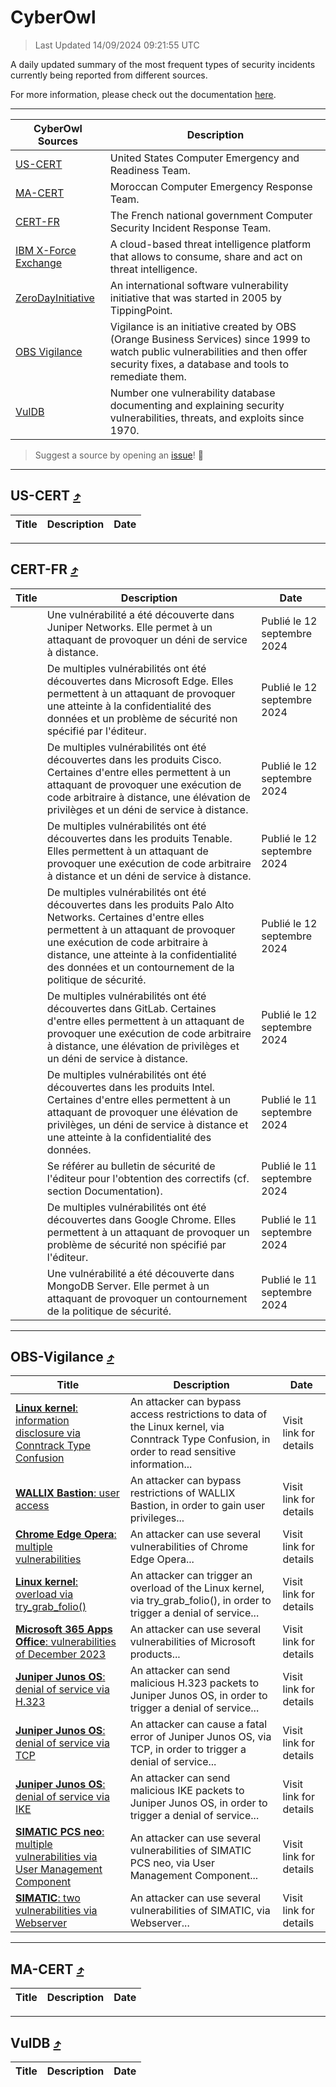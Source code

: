 
 <div id='top'></div>

# CyberOwl

 > Last Updated 14/09/2024 09:21:55 UTC
 
 A daily updated summary of the most frequent types of security incidents currently being reported from different sources.
 
 For more information, please check out the documentation [here](./docs/README.md).
 
 ---
 |CyberOwl Sources|Description|
 |---|---|
 |[US-CERT](#us-cert-arrow_heading_up)|United States Computer Emergency and Readiness Team.|
 |[MA-CERT](#ma-cert-arrow_heading_up)|Moroccan Computer Emergency Response Team.|
 |[CERT-FR](#cert-fr-arrow_heading_up)|The French national government Computer Security Incident Response Team.|
 |[IBM X-Force Exchange](#ibmcloud-arrow_heading_up)|A cloud-based threat intelligence platform that allows to consume, share and act on threat intelligence.|
 |[ZeroDayInitiative](#zerodayinitiative-arrow_heading_up)|An international software vulnerability initiative that was started in 2005 by TippingPoint.|
 |[OBS Vigilance](#obs-vigilance-arrow_heading_up)|Vigilance is an initiative created by OBS (Orange Business Services) since 1999 to watch public vulnerabilities and then offer security fixes, a database and tools to remediate them.|
 |[VulDB](#vuldb-arrow_heading_up)|Number one vulnerability database documenting and explaining security vulnerabilities, threats, and exploits since 1970.|
 
 > Suggest a source by opening an [issue](https://github.com/karimhabush/cyberowl/issues)! :raised_hands:
 ---

## US-CERT [:arrow_heading_up:](#cyberowl)

 |Title|Description|Date|
 |---|---|---|
 
 ---

## CERT-FR [:arrow_heading_up:](#cyberowl)

 |Title|Description|Date|
 |---|---|---|
 |[](https://www.cert.ssi.gouv.fr/avis/CERTFR-2024-AVI-0774/)|Une vulnérabilité a été découverte dans Juniper Networks. Elle permet à un attaquant de provoquer un déni de service à distance.|Publié le 12 septembre 2024|
 |[](https://www.cert.ssi.gouv.fr/avis/CERTFR-2024-AVI-0773/)|De multiples vulnérabilités ont été découvertes dans Microsoft Edge. Elles permettent à un attaquant de provoquer une atteinte à la confidentialité des données et un problème de sécurité non spécifié par l'éditeur.|Publié le 12 septembre 2024|
 |[](https://www.cert.ssi.gouv.fr/avis/CERTFR-2024-AVI-0772/)|De multiples vulnérabilités ont été découvertes dans les produits Cisco. Certaines d'entre elles permettent à un attaquant de provoquer une exécution de code arbitraire à distance, une élévation de privilèges et un déni de service à distance.|Publié le 12 septembre 2024|
 |[](https://www.cert.ssi.gouv.fr/avis/CERTFR-2024-AVI-0771/)|De multiples vulnérabilités ont été découvertes dans les produits Tenable. Elles permettent à un attaquant de provoquer une exécution de code arbitraire à distance et un déni de service à distance.|Publié le 12 septembre 2024|
 |[](https://www.cert.ssi.gouv.fr/avis/CERTFR-2024-AVI-0770/)|De multiples vulnérabilités ont été découvertes dans les produits Palo Alto Networks. Certaines d'entre elles permettent à un attaquant de provoquer une exécution de code arbitraire à distance, une atteinte à la confidentialité des données et un contournement de la politique de sécurité.|Publié le 12 septembre 2024|
 |[](https://www.cert.ssi.gouv.fr/avis/CERTFR-2024-AVI-0769/)|De multiples vulnérabilités ont été découvertes dans GitLab. Certaines d'entre elles permettent à un attaquant de provoquer une exécution de code arbitraire à distance, une élévation de privilèges et un déni de service à distance.|Publié le 12 septembre 2024|
 |[](https://www.cert.ssi.gouv.fr/avis/CERTFR-2024-AVI-0768/)|De multiples vulnérabilités ont été découvertes dans les produits Intel. Certaines d'entre elles permettent à un attaquant de provoquer une élévation de privilèges, un déni de service à distance et une atteinte à la confidentialité des données.|Publié le 11 septembre 2024|
 |[](https://www.cert.ssi.gouv.fr/avis/CERTFR-2024-AVI-0767/)|Se référer au bulletin de sécurité de l'éditeur pour l'obtention des correctifs (cf. section Documentation).|Publié le 11 septembre 2024|
 |[](https://www.cert.ssi.gouv.fr/avis/CERTFR-2024-AVI-0766/)|De multiples vulnérabilités ont été découvertes dans Google Chrome. Elles permettent à un attaquant de provoquer un problème de sécurité non spécifié par l'éditeur.|Publié le 11 septembre 2024|
 |[](https://www.cert.ssi.gouv.fr/avis/CERTFR-2024-AVI-0765/)|Une vulnérabilité a été découverte dans MongoDB Server. Elle permet à un attaquant de provoquer un contournement de la politique de sécurité.|Publié le 11 septembre 2024|
 
 ---

## OBS-Vigilance [:arrow_heading_up:](#cyberowl)

 |Title|Description|Date|
 |---|---|---|
 |[<a href="https://vigilance.fr/vulnerability/Linux-kernel-information-disclosure-via-Conntrack-Type-Confusion-45043" class="noirorange"><b>Linux kernel</b>: information disclosure via Conntrack Type Confusion</a>](https://vigilance.fr/vulnerability/Linux-kernel-information-disclosure-via-Conntrack-Type-Confusion-45043)|An attacker can bypass access restrictions to data of the Linux kernel, via Conntrack Type Confusion, in order to read sensitive information...|Visit link for details|
 |[<a href="https://vigilance.fr/vulnerability/WALLIX-Bastion-user-access-43084" class="noirorange"><b>WALLIX Bastion</b>: user access</a>](https://vigilance.fr/vulnerability/WALLIX-Bastion-user-access-43084)|An attacker can bypass restrictions of WALLIX Bastion, in order to gain user privileges...|Visit link for details|
 |[<a href="https://vigilance.fr/vulnerability/Chrome-Edge-Opera-multiple-vulnerabilities-43079" class="noirorange"><b>Chrome  Edge  Opera</b>: multiple vulnerabilities</a>](https://vigilance.fr/vulnerability/Chrome-Edge-Opera-multiple-vulnerabilities-43079)|An attacker can use several vulnerabilities of Chrome  Edge  Opera...|Visit link for details|
 |[<a href="https://vigilance.fr/vulnerability/Linux-kernel-overload-via-try-grab-folio-45039" class="noirorange"><b>Linux kernel</b>: overload via try_grab_folio()</a>](https://vigilance.fr/vulnerability/Linux-kernel-overload-via-try-grab-folio-45039)|An attacker can trigger an overload of the Linux kernel, via try_grab_folio(), in order to trigger a denial of service...|Visit link for details|
 |[<a href="https://vigilance.fr/vulnerability/Microsoft-365-Apps-Office-vulnerabilities-of-December-2023-43066" class="noirorange"><b>Microsoft 365 Apps  Office</b>: vulnerabilities of December 2023</a>](https://vigilance.fr/vulnerability/Microsoft-365-Apps-Office-vulnerabilities-of-December-2023-43066)|An attacker can use several vulnerabilities of Microsoft products...|Visit link for details|
 |[<a href="https://vigilance.fr/vulnerability/Juniper-Junos-OS-denial-of-service-via-H-323-44739" class="noirorange"><b>Juniper Junos OS</b>: denial of service via H.323</a>](https://vigilance.fr/vulnerability/Juniper-Junos-OS-denial-of-service-via-H-323-44739)|An attacker can send malicious H.323 packets to Juniper Junos OS, in order to trigger a denial of service...|Visit link for details|
 |[<a href="https://vigilance.fr/vulnerability/Juniper-Junos-OS-denial-of-service-via-TCP-44738" class="noirorange"><b>Juniper Junos OS</b>: denial of service via TCP</a>](https://vigilance.fr/vulnerability/Juniper-Junos-OS-denial-of-service-via-TCP-44738)|An attacker can cause a fatal error of Juniper Junos OS, via TCP, in order to trigger a denial of service...|Visit link for details|
 |[<a href="https://vigilance.fr/vulnerability/Juniper-Junos-OS-denial-of-service-via-IKE-44737" class="noirorange"><b>Juniper Junos OS</b>: denial of service via IKE</a>](https://vigilance.fr/vulnerability/Juniper-Junos-OS-denial-of-service-via-IKE-44737)|An attacker can send malicious IKE packets to Juniper Junos OS, in order to trigger a denial of service...|Visit link for details|
 |[<a href="https://vigilance.fr/vulnerability/SIMATIC-PCS-neo-multiple-vulnerabilities-via-User-Management-Component-43063" class="noirorange"><b>SIMATIC PCS neo</b>: multiple vulnerabilities via User Management Component</a>](https://vigilance.fr/vulnerability/SIMATIC-PCS-neo-multiple-vulnerabilities-via-User-Management-Component-43063)|An attacker can use several vulnerabilities of SIMATIC PCS neo, via User Management Component...|Visit link for details|
 |[<a href="https://vigilance.fr/vulnerability/SIMATIC-two-vulnerabilities-via-Webserver-43062" class="noirorange"><b>SIMATIC</b>: two vulnerabilities via Webserver</a>](https://vigilance.fr/vulnerability/SIMATIC-two-vulnerabilities-via-Webserver-43062)|An attacker can use several vulnerabilities of SIMATIC, via Webserver...|Visit link for details|
 
 ---

## MA-CERT [:arrow_heading_up:](#cyberowl)

 |Title|Description|Date|
 |---|---|---|
 
 ---

## VulDB [:arrow_heading_up:](#cyberowl)

 |Title|Description|Date|
 |---|---|---|
 